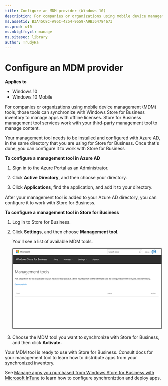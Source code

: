 ```yaml
---
title: Configure an MDM provider (Windows 10)
description: For companies or organizations using mobile device management (MDM) tools, those tools can synchronize with Windows Store for Business inventory to manage apps with offline licenses.
ms.assetid: B3A45C8C-A96C-4254-9659-A9B364784673
ms.prod: w10
ms.mktglfcycl: manage
ms.sitesec: library
author: TrudyHa
---
```


# Configure an MDM provider


**Applies to**

-   Windows 10
-   Windows 10 Mobile

For companies or organizations using mobile device management (MDM) tools, those tools can synchronize with Windows Store for Business inventory to manage apps with offline licenses. Store for Business management tool services work with your third-party management tool to manage content.

Your management tool needs to be installed and configured with Azure AD, in the same directory that you are using for Store for Business. Once that's done, you can configure it to work with Store for Business

**To configure a management tool in Azure AD**

1.  Sign in to the Azure Portal as an Administrator.

2.  Click **Active Directory**, and then choose your directory. 

3.  Click **Applications**, find the application, and add it to your directory.

After your management tool is added to your Azure AD directory, you can configure it to work with Store for Business.

**To configure a management tool in Store for Business**

1.  Log in to Store for Business.

2.  Click **Settings**, and then choose **Management tool**.

    You'll see a list of available MDM tools.

    ![](images/wsfb-settings-mgmt.png)

3.  Choose the MDM tool you want to synchronize with Store for Business, and then click **Activate.**

Your MDM tool is ready to use with Store for Business. Consult docs for your management tool to learn how to distribute apps from your synchronized inventory.

See [Manage apps you purchased from Windows Store for Business with Microsoft InTune](https://technet.microsoft.com/library/mt676514.aspx) to learn how to configure synchroniztion and deploy apps.

 

 





